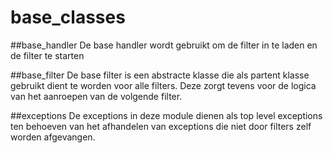 # base_classes

##base_handler
De base handler wordt gebruikt om de filter in te laden en de filter te starten

##base_filter
De base filter is een abstracte klasse die als partent klasse gebruikt dient 
te worden voor alle filters. Deze zorgt tevens voor de logica van het aanroepen 
van de volgende filter.

##exceptions
De exceptions in deze module dienen als top level exceptions ten behoeven van het 
afhandelen van exceptions die niet door filters zelf worden afgevangen.